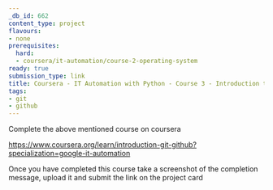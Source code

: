 ```yaml
---
_db_id: 662
content_type: project
flavours:
- none
prerequisites:
  hard:
  - coursera/it-automation/course-2-operating-system
ready: true
submission_type: link
title: Coursera - IT Automation with Python - Course 3 - Introduction to Git and GitHub
tags:
- git 
- github
---
```


Complete the above mentioned course on coursera

https://www.coursera.org/learn/introduction-git-github?specialization=google-it-automation

Once you have completed this course take a screenshot of the completion message, upload it and submit the link on the project card